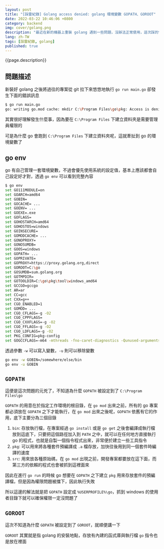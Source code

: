 ```yaml
---
layout: post
title: "[踩雷紀錄] Golang access denied: golang 環境變數 GOPATH、GOROOT"
date: 2022-03-22 10:46:06 +0800
category: backend
img: cover/golang.png
description: "最近在新的機器上重裝 golang 遇到一些問題，沒辦法正常使用，這次踩的雷主要是對於 Golang 環境變數的不了解，所以這邊就來看看 golang 環境變數的相關問題"
lang: zh-TW
tags: [踩雷紀錄, golang]
published: true
---
```


{{page.description}}

## 問題描述

新裝好 golang 之後將過往的專案從 git 拉下來悠悠地執行 `go run main.go` 卻發生下面的錯誤訊息

```bash
$ go run main.go
go: writing go.mod cache: mkdir C:\Program Files\go\pkg: Access is denied.
```

其實很好理解發生什麼事，因為要在 `C:\Program Files` 下建立資料夾是需要管理員權限的

可是為什麼 go 會跑到 `C:\Program Files` 下建立資料夾呢，這就牽扯到 go 的環境變數了

## go env

go 有自己管理一套環境變數，不過會優先使用系統的設定值，基本上應該都會自己設定好才對，透過 `go env` 可以看到完整內容

```bash
$ go env
set GO111MODULE=on
set GOARCH=amd64
set GOBIN=
set GOCACHE= ...
set GOENV= ...
set GOEXE=.exe
set GOFLAGS=
set GOHOSTARCH=amd64
set GOHOSTOS=windows
set GOINSECURE=
set GOMODCACHE= ...
set GONOPROXY=
set GONOSUMDB=
set GOOS=windows
set GOPATH= ...
set GOPRIVATE=
set GOPROXY=https://proxy.golang.org,direct
set GOROOT=C:\go
set GOSUMDB=sum.golang.org
set GOTMPDIR=
set GOTOOLDIR=C:\go\pkg\tool\windows_amd64
set GCCGO=gccgo
set AR=ar
set CC=gcc
set CXX=g++
set CGO_ENABLED=1
set GOMOD= ...
set CGO_CFLAGS=-g -O2
set CGO_CPPFLAGS=
set CGO_CXXFLAGS=-g -O2
set CGO_FFLAGS=-g -O2
set CGO_LDFLAGS=-g -O2
set PKG_CONFIG=pkg-config
set GOGCCFLAGS=-m64 -mthreads -fno-caret-diagnostics -Qunused-arguments -fmessage-length=0 -fdebug-prefix-map=C:\Users\Essences\AppData\Local\Temp\go-build494662258=/tmp/go-build -gno-record-gcc-switches
```

透過參數 `-w` 可以寫入變數，`-u` 則可以移除變數

```bash
go env -w GOBIN=/somewhere/else/bin
go env -u GOBIN
```

## `GOPATH`

這便是這次問題的元兇了，不知道為什麼 `GOPATH` 被設定到了 `C:\Program Files\go`

`GOPATH` 的用意在於指定工作環境的根目錄，在 `go mod` 出來之前，所有的 go 專案都必須放在 `GOPATH` 之下才能執行，在 `go mod` 出來之後呢，`GOPATH` 依舊有它的作用，底下主要分為三個目錄

1. `bin`: 存放執行檔，在專案經過 `go install` 或是 `go get` 之後會編譯成執行檔放到這底下，只要把這個路徑加入到 `PATH` 之中，就可以在任何地方直接執行 go 的程式，也就是自製一個指令程式出來，非常便於建立一些工具指令
2. `pkg`: 可以用來將各種套件預編譯成 `.a` 檔存放，加快往後用到同一個套件時編譯的速度
3. `src`: 用來放各種原始碼，在 `go mod` 出現之前，開發專案都要放在這下面，而第三方的依賴的程式也會被抓到這裡面來

因此在進行 `go run` 的時候 go 想要在 `GOPATH` 之下建立 `pkg` 用來存放套件的預編譯檔，但是因為權限問題被擋下，因此執行失敗

所以這邊的解法就是把 `GOPATH` 設定成 `%USERPROFILE%\go`，抓到 windows 的使用者目錄下就可以確保權限一定沒問題了

## `GOROOT`

這次不知道為什麼 `GOPATH` 被設定到了 `GOROOT`，就順便講一下

`GOROOT` 其實就是指 golang 的安裝地點，存放有內建的函式庫與執行檔 `go` 指令也是放在裡面

